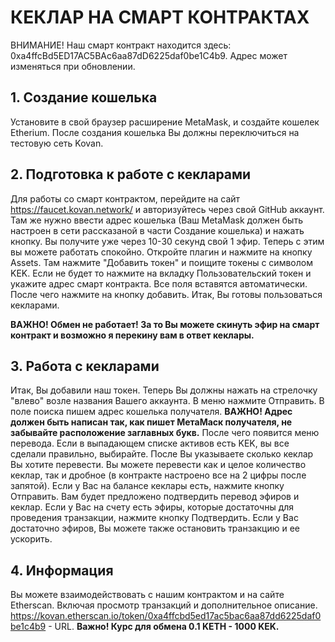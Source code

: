 # КЕКЛАР НА СМАРТ КОНТРАКТАХ
ВНИМАНИЕ! Наш смарт контракт находится здесь: 0xa4ffcBd5ED17AC5BAc6aa87dD6225daf0be1C4b9. Адрес может изменяться при обновлении.

## 1. Создание кошелька
Установите в свой браузер расширение MetaMask, и создайте кошелек Etherium.
После создания кошелька Вы должны переключиться на тестовую сеть Kovan.

## 2. Подготовка к работе с кекларами
Для работы со смарт контрактом, перейдите на сайт https://faucet.kovan.network/ и авторизуйтесь через свой GitHub аккаунт.
Там же нужно ввести адрес кошелька (Ваш MetaMask должен быть настроен в сети рассказаной в части Создание кошелька) и нажать кнопку.
Вы получите уже через 10-30 секунд свой 1 эфир. Теперь с этим вы можете работать спокойно.
Откройте плагин и нажмите на кнопку Assets.
Там нажмите "Добавить токен" и поищите токены с символом KEK. Если не будет то нажмите на вкладку Пользовательский токен и укажите адрес смарт контракта.
Все поля вставятся автоматически. После чего нажмите на кнопку добавить.
Итак, Вы готовы пользоваться кекларами.

**ВАЖНО! Обмен не работает! За то Вы можете скинуть эфир на смарт контракт и возможно я перекину вам в ответ кеклары.**

## 3. Работа с кекларами
Итак, Вы добавили наш токен. Теперь Вы должны нажать на стрелочку "влево" возле названия Вашего аккаунта. В меню нажмите Отправить. В поле поиска пишем адрес кошелька получателя. **ВАЖНО! Адрес должен быть написан так, как пишет МетаМаск получателя, не забывайте расположение заглавных букв.** После чего появится меню перевода. Если в выпадающем списке активов есть KEK, вы все сделали правильно, выбирайте. После Вы указываете сколько кеклар Вы хотите перевести. Вы можете перевести как и целое количество кеклар, так и дробное (в контракте настроено все на 2 цифры после запятой). Если у Вас на балансе кеклары есть, нажмите кнопку Отправить. Вам будет предложено подтвердить перевод эфиров и кеклар. Если у Вас на счету есть эфиры, которые достаточны для проведения транзакции, нажмите кнопку Подтвердить. Если у Вас достаточно эфиров, Вы можете также остановить транзакцию и ее ускорить.

## 4. Информация
Вы можете взаимодействовать с нашим контрактом и на сайте Etherscan. Включая просмотр транзакций и дополнительное описание. https://kovan.etherscan.io/token/0xa4ffcbd5ed17ac5bac6aa87dd6225daf0be1c4b9 - URL. **Важно! Курс для обмена 0.1 KETH - 1000 KEK.**
